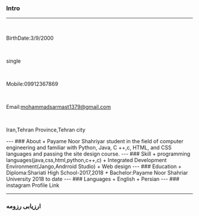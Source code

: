 ### Intro
---
<br>
<p>
 BirthDate:3/9/2000
  </p>
<br>
<p>
 single
 </p>
 <br>
 <p>
 
 Mobile:09912367869
 </p>
 <br>
 <p>
  
 Email:mohammadsarmast1379@gmail.com
  </p>
  <br>
  <p>
  
 Iran,Tehran Province,Tehran city
  </p>
---
### About
+ Payame Noor Shahriyar student in the field of computer engineering and familiar with Python, Java, C ++,c, HTML, and CSS languages and passing the site design course.
---
### Skill
+ programming languages(java,css,html,python,c++,c)
+ Integrated Development Environment(Jango,Andrroid Studio)
+ Web design
---
### Education
+ Diploma:Shariati High School-2017,2018
+ Bachelor:Payame Noor Shahriar University 2018 to date
---
### Languages
+ English
+ Persian
---
### instagram Profile Link


---
### ارزیابی رزومه


